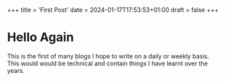 +++
title = 'First Post'
date = 2024-01-17T17:53:53+01:00
draft = false
+++


# Hello Again

This is the first of many blogs I hope to write on a daily or weekly
basis. This would would be technical and contain things I have learnt
over the years.
